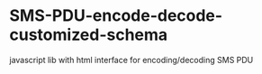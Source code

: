 # SMS-PDU-encode-decode-customized-schema
javascript lib with html interface for encoding/decoding SMS PDU
